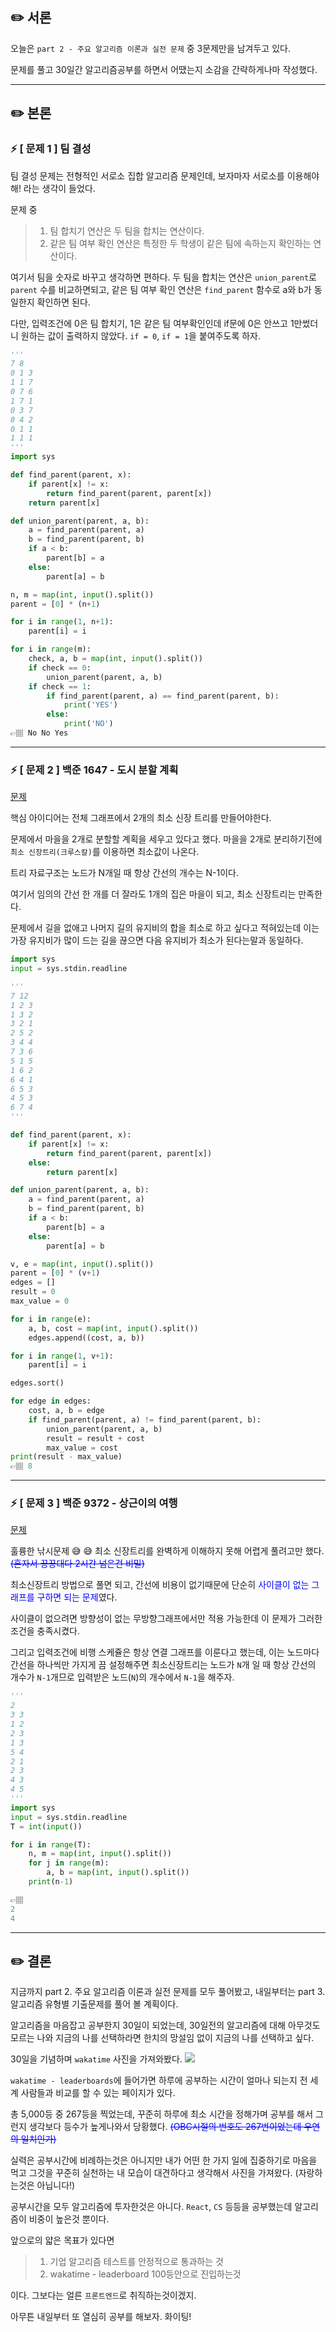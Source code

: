 ## ✏️ 서론
오늘은 `part 2 - 주요 알고리즘 이론과 실전 문제` 중 3문제만을 남겨두고 있다.

문제를 풀고 30일간 알고리즘공부를 하면서 어땠는지 소감을 간략하게나마 작성했다.

---

## ✏️ 본론

### ⚡️ [ 문제 1 ] 팀 결성
팀 결성 문제는 전형적인 서로소 집합 알고리즘 문제인데, 보자마자 서로소를 이용해야해! 라는 생각이 들었다.

문제 중
>1. 팀 합치기 연산은 두 팀을 합치는 연산이다.
>2. 같은 팀 여부 확인 연산은 특정한 두 학생이 같은 팀에 속하는지 확인하는 연산이다.

여기서 팀을 숫자로 바꾸고 생각하면 편하다.
두 팀을 합치는 연산은 `union_parent`로 `parent` 수를 비교하면되고, 같은 팀 여부 확인 연산은 `find_parent` 함수로 a와 b가 동일한지 확인하면 된다.

다만, 입력조건에 0은 팀 합치기, 1은 같은 팀 여부확인인데 if문에 0은 안쓰고 1만썼더니 원하는 값이 출력하지 않았다. `if = 0`, `if = 1`을 붙여주도록 하자.

```python
'''
7 8
0 1 3
1 1 7
0 7 6
1 7 1
0 3 7
0 4 2
0 1 1
1 1 1
'''
import sys

def find_parent(parent, x):
    if parent[x] != x:
        return find_parent(parent, parent[x])
    return parent[x]

def union_parent(parent, a, b):
    a = find_parent(parent, a)
    b = find_parent(parent, b)
    if a < b:
        parent[b] = a
    else:
        parent[a] = b

n, m = map(int, input().split())
parent = [0] * (n+1)

for i in range(1, n+1):
    parent[i] = i

for i in range(m):
    check, a, b = map(int, input().split())
    if check == 0:
        union_parent(parent, a, b)
    if check == 1:
        if find_parent(parent, a) == find_parent(parent, b):
            print('YES')
        else:
            print('NO')
👉🏽 No No Yes
```
---

### ⚡️ [ 문제 2 ] 백준 1647 - 도시 분할 계획
<a href = 'https://www.acmicpc.net/problem/1647'>문제</a>

핵심 아이디어는 전체 그래프에서 2개의 최소 신장 트리를 만들어야한다.

문제에서 마을을 2개로 분할할 계획을 세우고 있다고 했다. 마을을 2개로 분리하기전에 `최소 신장트리(크루스칼)`를 이용하면 최소값이 나온다. 

트리 자료구조는 노드가 N개일 때 항상 간선의 개수는 N-1이다. 

여기서 임의의 간선 한 개를 더 잘라도 1개의 집은 마을이 되고, 최소 신장트리는 만족한다. 

문제에서 길을 없애고 나머지 길의 유지비의 합을 최소로 하고 싶다고 적혀있는데 이는 가장 유지비가 많이 드는 길을 끊으면 다음 유지비가 최소가 된다는말과 동일하다.

```python
import sys
input = sys.stdin.readline

'''
7 12
1 2 3
1 3 2
3 2 1
2 5 2
3 4 4
7 3 6
5 1 5
1 6 2
6 4 1
6 5 3
4 5 3
6 7 4
'''

def find_parent(parent, x):
    if parent[x] != x:
        return find_parent(parent, parent[x])
    else:
        return parent[x]

def union_parent(parent, a, b):
    a = find_parent(parent, a)
    b = find_parent(parent, b)
    if a < b:
        parent[b] = a
    else:
        parent[a] = b

v, e = map(int, input().split())
parent = [0] * (v+1)
edges = []
result = 0
max_value = 0

for i in range(e):
    a, b, cost = map(int, input().split())
    edges.append((cost, a, b))

for i in range(1, v+1):
    parent[i] = i

edges.sort()

for edge in edges:
    cost, a, b = edge
    if find_parent(parent, a) != find_parent(parent, b):
        union_parent(parent, a, b)
        result = result + cost
        max_value = cost
print(result - max_value)
👉🏽 8
```
---

### ⚡️ [ 문제 3 ] 백준 9372 - 상근이의 여행
<a href = 'https://www.acmicpc.net/problem/9372'>문제</a>

훌륭한 낚시문제 😅 😅
최소 신장트리를 완벽하게 이해하지 못해 어렵게 풀려고만 했다. <span style='color:blue'>~~(혼자서 끙끙대다 2시간 넘은건 비밀)~~</span>

최소신장트리 방법으로 풀면 되고, 간선에 비용이 없기때문에 단순히 <span style='color:blue'>사이클이 없는 그래프를 구하면 되는 문제</span>였다. 

사이클이 없으려면 방향성이 없는 무방향그래프에서만 적용 가능한데 이 문제가 그러한 조건을 충족시켰다.

그리고 입력조건에 비행 스케쥴은 항상 연결 그래프를 이룬다고 했는데, 이는 노드마다 간선을 하나씩만 가지게 끔  설정해주면 최소신장트리는 노드가 `N`개 일 때 항상 간선의 개수가 `N-1`개므로 입력받은 노드(`N`)의 개수에서 `N-1`을 해주자.

```python
'''
2
3 3
1 2
2 3
1 3
5 4
2 1
2 3
4 3
4 5
'''
import sys
input = sys.stdin.readline
T = int(input())

for i in range(T):
    n, m = map(int, input().split())
    for j in range(m):
        a, b = map(int, input().split())
    print(n-1)

👉🏽
2
4 
```

---

## ✏️ 결론
지금까지 part 2. 주요 알고리즘 이론과 실전 문제를 모두 풀어봤고, 내일부터는 part 3. 알고리즘 유형별 기출문제를 풀어 볼 계획이다.

알고리즘을 마음잡고 공부한지 30일이 되었는데, 
30일전의 알고리즘에 대해 아무것도 모르는 나와 지금의 나를 선택하라면 한치의 망설임 없이 지금의 나를 선택하고 싶다. 

30일을 기념하며 `wakatime` 사진을 가져와봤다.
![](https://images.velog.io/images/abcd8637/post/cb4c37ac-0740-41cc-9bcf-91d0459a83a9/%E1%84%89%E1%85%B3%E1%84%8F%E1%85%B3%E1%84%85%E1%85%B5%E1%86%AB%E1%84%89%E1%85%A3%E1%86%BA%202021-02-02%2017.15.38.png)

`wakatime - leaderboards`에 들어가면 하루에 공부하는 시간이 얼마나 되는지 전 세계 사람들과 비교를 할 수 있는 페이지가 있다. 

총 5,000등 중 267등을 찍었는데, 꾸준히 하루에 최소 시간을 정해가며 공부를 해서 그런지 생각보다 등수가 높게나와서 당황했다. <span style='color:blue'>~~(OBC시절의 번호도 267번이었는데 우연의 일치인가)~~</span>

실력은 공부시간에 비례하는것은 아니지만 내가 어떤 한 가지 일에 집중하기로 마음을 먹고 그것을 꾸준히 실천하는 내 모습이 대견하다고 생각해서 사진을 가져왔다. (자랑하는것은 아닙니다!)

공부시간을 모두 알고리즘에 투자한것은 아니다. 
`React`, `CS` 등등을 공부했는데 알고리즘이 비중이 높은것 뿐이다.

앞으로의 얇은 목표가 있다면 
>1. 기업 알고리즘 테스트를 안정적으로 통과하는 것
>2. wakatime - leaderboard 100등안으로 진입하는것

이다. 그보다는 얼른 `프론트엔드`로 취직하는것이겠지.

아무튼 내일부터 또 열심히 공부를 해보자.
화이팅!